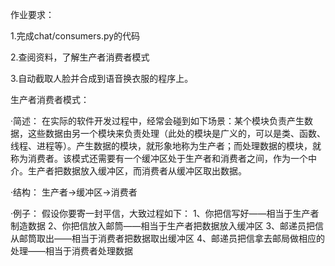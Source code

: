 作业要求：

1.完成chat/consumers.py的代码

2.查阅资料，了解生产者消费者模式

3.自动截取人脸并合成到语音换衣服的程序上。

生产者消费者模式：

·简述：
     在实际的软件开发过程中，经常会碰到如下场景：某个模块负责产生数据，这些数据由另一个模块来负责处理（此处的模块是广义的，可以是类、函数、线程、进程等）。产生数据的模块，就形象地称为生产者；而处理数据的模块，就称为消费者。该模式还需要有一个缓冲区处于生产者和消费者之间，作为一个中介。生产者把数据放入缓冲区，而消费者从缓冲区取出数据。
     
·结构：
     生产者→缓冲区→消费者
     
·例子：
     假设你要寄一封平信，大致过程如下：
     1、你把信写好——相当于生产者制造数据
     2、你把信放入邮筒——相当于生产者把数据放入缓冲区
     3、邮递员把信从邮筒取出——相当于消费者把数据取出缓冲区
     4、邮递员把信拿去邮局做相应的处理——相当于消费者处理数据
